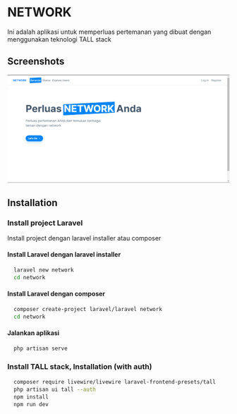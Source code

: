 # NETWORK

Ini adalah aplikasi untuk memperluas pertemanan yang dibuat dengan menggunakan teknologi TALL stack

## Screenshots

![App Screenshot](./project-screenshot/Screenshot_3.png)

## Installation

### Install project Laravel

Install project dengan laravel installer atau composer

#### Install Laravel dengan laravel installer

```bash
  laravel new network
  cd network
```

#### Install Laravel dengan composer

```bash
  composer create-project laravel/laravel network
  cd network
```

#### Jalankan aplikasi

```bash
  php artisan serve
```

### Install TALL stack, Installation (with auth)

```bash
  composer require livewire/livewire laravel-frontend-presets/tall
  php artisan ui tall --auth
  npm install
  npm run dev
```
